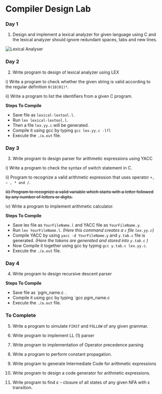 Compiler Design Lab
===================

### Day 1
1. Design and implement a lexical analyzer for given language using C and the lexical analyzer should ignore redundant spaces, tabs and new lines.

![Lexical Analyser](https://raw.githubusercontent.com/beingfranklin/Compiler-Design-Lab/master/LexicalAnalyser.png)


### Day 2
2. Write program to design of lexical analyzer using LEX

i) Write a program to check whether the given string is valid according to the regular definition   `0(10|01)*`.

ii) Write a program to list the identifiers from a given C program.

**Steps To Compile**
* Save file as `lexical-lextool.l`.
* Run `lex lexical-lextool.l`.
* Then a file `lex.yy.c` will be generated.
* Compile it using gcc by typing `gcc lex.yy.c -lfl`
* Execute the `./a.out` file.


### Day 3

3. Write program to design parser for arithmetic expressions using YACC

i) Write a program to check the syntax of switch statement in C.

ii) Program to recognize a valid arithmetic expression that uses operator `+, – , * and /`.

~~iii) Program to recognize a valid variable which starts with a letter followed by any   number of letters or digits.~~

iv) Write a program to implement arithmetic calculator.


**Steps To Compile**

* Save lex file as `YourFileName.l` and YACC file as `YourFileName.y`.
* Run `lex YourFileName.l`. *(Here this command creates a `c` file `lex.yy.c`)*
* Compile YACC by using `yacc -d YourFileName.y` and `y.tab.c` file is generated. *(Here the tokens are generated and stored into `y.tab.c` )*
* Now Compile it together using gcc by typing `gcc y.tab.c lex.yy.c`.
* Execute the `./a.out` file.

### Day 4

4. Write program to design recursive descent parser

**Steps To Compile**
* Save file as `pgm_name.c .
* Compile it using gcc by typing `gcc pgm_name.c
* Execute the `./a.out` file.

### To Complete

5. Write a program to simulate `FIRST` and `FOLLOW` of any given grammar.

6. Write program to implement LL (1) parser

7. Write program to implementation of Operator precedence parsing 

8. Write a program to perform constant propagation.

9. Write program to generate Intermediate Code for arithmetic expressions

10. Write program to design a code generator for arithmetic expressions.

11. Write program to find ε – closure of all states of any given NFA with ε transition.
